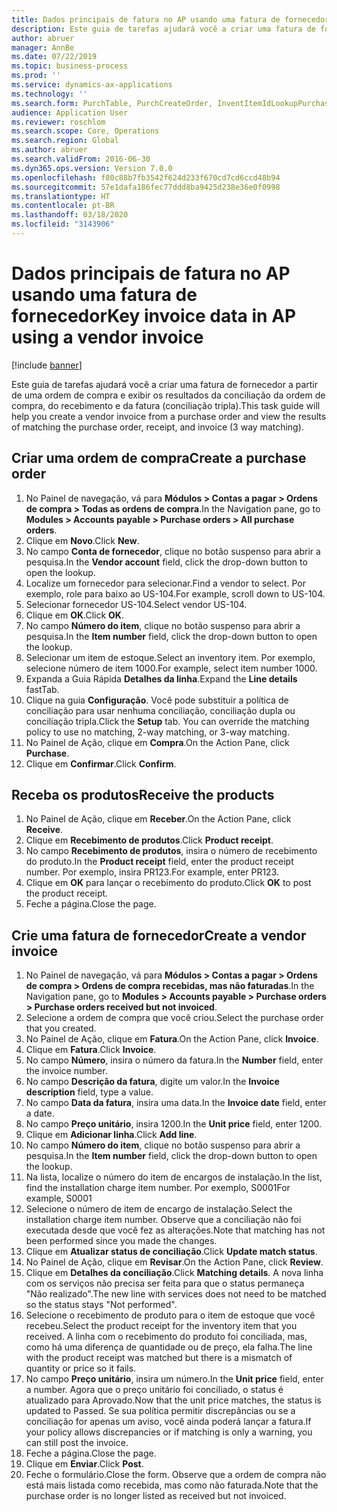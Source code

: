 ```yaml
---
title: Dados principais de fatura no AP usando uma fatura de fornecedor
description: Este guia de tarefas ajudará você a criar uma fatura de fornecedor a partir de uma ordem de compra e exibir os resultados da conciliação da ordem de compra, do recebimento e da fatura (conciliação tripla).
author: abruer
manager: AnnBe
ms.date: 07/22/2019
ms.topic: business-process
ms.prod: ''
ms.service: dynamics-ax-applications
ms.technology: ''
ms.search.form: PurchTable, PurchCreateOrder, InventItemIdLookupPurchase, PurchEditLines, VendEditInvoice, InventItemIdLookupSimple, VendInvoiceMatchingDetails
audience: Application User
ms.reviewer: roschlom
ms.search.scope: Core, Operations
ms.search.region: Global
ms.author: abruer
ms.search.validFrom: 2016-06-30
ms.dyn365.ops.version: Version 7.0.0
ms.openlocfilehash: f80c88b7fb3542f624d233f670cd7cd6ccd48b94
ms.sourcegitcommit: 57e1dafa186fec77ddd8ba9425d238e36e0f0998
ms.translationtype: HT
ms.contentlocale: pt-BR
ms.lasthandoff: 03/18/2020
ms.locfileid: "3143906"
---
```

# <a name="key-invoice-data-in-ap-using-a-vendor-invoice"></a><span data-ttu-id="2f9a1-103">Dados principais de fatura no AP usando uma fatura de fornecedor</span><span class="sxs-lookup"><span data-stu-id="2f9a1-103">Key invoice data in AP using a vendor invoice</span></span>

[!include [banner](../../includes/banner.md)]

<span data-ttu-id="2f9a1-104">Este guia de tarefas ajudará você a criar uma fatura de fornecedor a partir de uma ordem de compra e exibir os resultados da conciliação da ordem de compra, do recebimento e da fatura (conciliação tripla).</span><span class="sxs-lookup"><span data-stu-id="2f9a1-104">This task guide will help you create a vendor invoice from a purchase order and view the results of matching the purchase order, receipt, and invoice (3 way matching).</span></span>


## <a name="create-a-purchase-order"></a><span data-ttu-id="2f9a1-105">Criar uma ordem de compra</span><span class="sxs-lookup"><span data-stu-id="2f9a1-105">Create a purchase order</span></span>
1. <span data-ttu-id="2f9a1-106">No Painel de navegação, vá para **Módulos > Contas a pagar > Ordens de compra > Todas as ordens de compra**.</span><span class="sxs-lookup"><span data-stu-id="2f9a1-106">In the Navigation pane, go to **Modules > Accounts payable > Purchase orders > All purchase orders**.</span></span>
2. <span data-ttu-id="2f9a1-107">Clique em **Novo**.</span><span class="sxs-lookup"><span data-stu-id="2f9a1-107">Click **New**.</span></span>
3. <span data-ttu-id="2f9a1-108">No campo **Conta de fornecedor**, clique no botão suspenso para abrir a pesquisa.</span><span class="sxs-lookup"><span data-stu-id="2f9a1-108">In the **Vendor account** field, click the drop-down button to open the lookup.</span></span>
4. <span data-ttu-id="2f9a1-109">Localize um fornecedor para selecionar.</span><span class="sxs-lookup"><span data-stu-id="2f9a1-109">Find a vendor to select.</span></span> <span data-ttu-id="2f9a1-110">Por exemplo, role para baixo ao US-104.</span><span class="sxs-lookup"><span data-stu-id="2f9a1-110">For example, scroll down to US-104.</span></span>
5. <span data-ttu-id="2f9a1-111">Selecionar fornecedor US-104.</span><span class="sxs-lookup"><span data-stu-id="2f9a1-111">Select vendor US-104.</span></span>
6. <span data-ttu-id="2f9a1-112">Clique em **OK**.</span><span class="sxs-lookup"><span data-stu-id="2f9a1-112">Click **OK**.</span></span>
7. <span data-ttu-id="2f9a1-113">No campo **Número do item**, clique no botão suspenso para abrir a pesquisa.</span><span class="sxs-lookup"><span data-stu-id="2f9a1-113">In the **Item number** field, click the drop-down button to open the lookup.</span></span>
8. <span data-ttu-id="2f9a1-114">Selecionar um item de estoque.</span><span class="sxs-lookup"><span data-stu-id="2f9a1-114">Select an inventory item.</span></span> <span data-ttu-id="2f9a1-115">Por exemplo, selecione número de item 1000.</span><span class="sxs-lookup"><span data-stu-id="2f9a1-115">For example, select item number 1000.</span></span>
9. <span data-ttu-id="2f9a1-116">Expanda a Guia Rápida **Detalhes da linha**.</span><span class="sxs-lookup"><span data-stu-id="2f9a1-116">Expand the **Line details** fastTab.</span></span>
10. <span data-ttu-id="2f9a1-117">Clique na guia **Configuração**. Você pode substituir a política de conciliação para usar nenhuma conciliação, conciliação dupla ou conciliação tripla.</span><span class="sxs-lookup"><span data-stu-id="2f9a1-117">Click the **Setup** tab. You can override the matching policy to use no matching, 2-way matching, or 3-way matching.</span></span>  
11. <span data-ttu-id="2f9a1-118">No Painel de Ação, clique em **Compra**.</span><span class="sxs-lookup"><span data-stu-id="2f9a1-118">On the Action Pane, click **Purchase**.</span></span>
12. <span data-ttu-id="2f9a1-119">Clique em **Confirmar**.</span><span class="sxs-lookup"><span data-stu-id="2f9a1-119">Click **Confirm**.</span></span>

## <a name="receive-the-products"></a><span data-ttu-id="2f9a1-120">Receba os produtos</span><span class="sxs-lookup"><span data-stu-id="2f9a1-120">Receive the products</span></span>
1. <span data-ttu-id="2f9a1-121">No Painel de Ação, clique em **Receber**.</span><span class="sxs-lookup"><span data-stu-id="2f9a1-121">On the Action Pane, click **Receive**.</span></span>
2. <span data-ttu-id="2f9a1-122">Clique em **Recebimento de produtos**.</span><span class="sxs-lookup"><span data-stu-id="2f9a1-122">Click **Product receipt**.</span></span>
3. <span data-ttu-id="2f9a1-123">No campo **Recebimento de produtos**, insira o número de recebimento do produto.</span><span class="sxs-lookup"><span data-stu-id="2f9a1-123">In the **Product receipt** field, enter the product receipt number.</span></span> <span data-ttu-id="2f9a1-124">Por exemplo, insira PR123.</span><span class="sxs-lookup"><span data-stu-id="2f9a1-124">For example, enter PR123.</span></span>
4. <span data-ttu-id="2f9a1-125">Clique em **OK** para lançar o recebimento do produto.</span><span class="sxs-lookup"><span data-stu-id="2f9a1-125">Click **OK** to post the product receipt.</span></span>
5. <span data-ttu-id="2f9a1-126">Feche a página.</span><span class="sxs-lookup"><span data-stu-id="2f9a1-126">Close the page.</span></span>

## <a name="create-a-vendor-invoice"></a><span data-ttu-id="2f9a1-127">Crie uma fatura de fornecedor</span><span class="sxs-lookup"><span data-stu-id="2f9a1-127">Create a vendor invoice</span></span>
1. <span data-ttu-id="2f9a1-128">No Painel de navegação, vá para **Módulos > Contas a pagar > Ordens de compra > Ordens de compra recebidas, mas não faturadas**.</span><span class="sxs-lookup"><span data-stu-id="2f9a1-128">In the Navigation pane, go to **Modules > Accounts payable > Purchase orders > Purchase orders received but not invoiced**.</span></span>
2. <span data-ttu-id="2f9a1-129">Selecione a ordem de compra que você criou.</span><span class="sxs-lookup"><span data-stu-id="2f9a1-129">Select the purchase order that you created.</span></span>
3. <span data-ttu-id="2f9a1-130">No Painel de Ação, clique em **Fatura**.</span><span class="sxs-lookup"><span data-stu-id="2f9a1-130">On the Action Pane, click **Invoice**.</span></span>
4. <span data-ttu-id="2f9a1-131">Clique em **Fatura**.</span><span class="sxs-lookup"><span data-stu-id="2f9a1-131">Click **Invoice**.</span></span>
5. <span data-ttu-id="2f9a1-132">No campo **Número**, insira o número da fatura.</span><span class="sxs-lookup"><span data-stu-id="2f9a1-132">In the **Number** field, enter the invoice number.</span></span>
6. <span data-ttu-id="2f9a1-133">No campo **Descrição da fatura**, digite um valor.</span><span class="sxs-lookup"><span data-stu-id="2f9a1-133">In the **Invoice description** field, type a value.</span></span>
7. <span data-ttu-id="2f9a1-134">No campo **Data da fatura**, insira uma data.</span><span class="sxs-lookup"><span data-stu-id="2f9a1-134">In the **Invoice date** field, enter a date.</span></span>
8. <span data-ttu-id="2f9a1-135">No campo **Preço unitário**, insira 1200.</span><span class="sxs-lookup"><span data-stu-id="2f9a1-135">In the **Unit price** field, enter 1200.</span></span>
9. <span data-ttu-id="2f9a1-136">Clique em **Adicionar linha**.</span><span class="sxs-lookup"><span data-stu-id="2f9a1-136">Click **Add line**.</span></span>
10. <span data-ttu-id="2f9a1-137">No campo **Número do item**, clique no botão suspenso para abrir a pesquisa.</span><span class="sxs-lookup"><span data-stu-id="2f9a1-137">In the **Item number** field, click the drop-down button to open the lookup.</span></span>
11. <span data-ttu-id="2f9a1-138">Na lista, localize o número do item de encargos de instalação.</span><span class="sxs-lookup"><span data-stu-id="2f9a1-138">In the list, find the installation charge item number.</span></span> <span data-ttu-id="2f9a1-139">Por exemplo, S0001</span><span class="sxs-lookup"><span data-stu-id="2f9a1-139">For example, S0001</span></span>
12. <span data-ttu-id="2f9a1-140">Selecione o número de item de encargo de instalação.</span><span class="sxs-lookup"><span data-stu-id="2f9a1-140">Select the installation charge item number.</span></span> <span data-ttu-id="2f9a1-141">Observe que a conciliação não foi executada desde que você fez as alterações.</span><span class="sxs-lookup"><span data-stu-id="2f9a1-141">Note that matching has not been performed since you made the changes.</span></span>  
13. <span data-ttu-id="2f9a1-142">Clique em **Atualizar status de conciliação**.</span><span class="sxs-lookup"><span data-stu-id="2f9a1-142">Click **Update match status**.</span></span>
14. <span data-ttu-id="2f9a1-143">No Painel de Ação, clique em **Revisar**.</span><span class="sxs-lookup"><span data-stu-id="2f9a1-143">On the Action Pane, click **Review**.</span></span>
15. <span data-ttu-id="2f9a1-144">Clique em **Detalhes da conciliação**.</span><span class="sxs-lookup"><span data-stu-id="2f9a1-144">Click **Matching details**.</span></span> <span data-ttu-id="2f9a1-145">A nova linha com os serviços não precisa ser feita para que o status permaneça "Não realizado".</span><span class="sxs-lookup"><span data-stu-id="2f9a1-145">The new line with services does not need to be matched so the status stays "Not performed".</span></span>  
16. <span data-ttu-id="2f9a1-146">Selecione o recebimento de produto para o item de estoque que você recebeu.</span><span class="sxs-lookup"><span data-stu-id="2f9a1-146">Select the product receipt for the inventory item that you received.</span></span> <span data-ttu-id="2f9a1-147">A linha com o recebimento do produto foi conciliada, mas, como há uma diferença de quantidade ou de preço, ela falha.</span><span class="sxs-lookup"><span data-stu-id="2f9a1-147">The line with the product receipt was matched but there is a mismatch of quantity or price so it fails.</span></span>  
17. <span data-ttu-id="2f9a1-148">No campo **Preço unitário**, insira um número.</span><span class="sxs-lookup"><span data-stu-id="2f9a1-148">In the **Unit price** field, enter a number.</span></span> <span data-ttu-id="2f9a1-149">Agora que o preço unitário foi conciliado, o status é atualizado para Aprovado.</span><span class="sxs-lookup"><span data-stu-id="2f9a1-149">Now that the unit price matches, the status is updated to Passed.</span></span> <span data-ttu-id="2f9a1-150">Se sua política permitir discrepâncias ou se a conciliação for apenas um aviso, você ainda poderá lançar a fatura.</span><span class="sxs-lookup"><span data-stu-id="2f9a1-150">If your policy allows discrepancies or if matching is only a warning, you can still post the invoice.</span></span>  
18. <span data-ttu-id="2f9a1-151">Feche a página.</span><span class="sxs-lookup"><span data-stu-id="2f9a1-151">Close the page.</span></span>
19. <span data-ttu-id="2f9a1-152">Clique em **Enviar**.</span><span class="sxs-lookup"><span data-stu-id="2f9a1-152">Click **Post**.</span></span>
20. <span data-ttu-id="2f9a1-153">Feche o formulário.</span><span class="sxs-lookup"><span data-stu-id="2f9a1-153">Close the form.</span></span> <span data-ttu-id="2f9a1-154">Observe que a ordem de compra não está mais listada como recebida, mas como não faturada.</span><span class="sxs-lookup"><span data-stu-id="2f9a1-154">Note that the purchase order is no longer listed as received but not invoiced.</span></span>  

